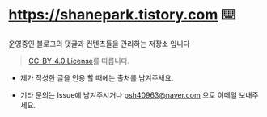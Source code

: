 # https://shanepark.tistory.com ⌨️

운영중인 블로그의 댓글과 컨텐츠들을 관리하는 저장소 입니다  
> <a href="https://github.com/Shane-Park/markdownBlog/blob/master/LICENSE">CC-BY-4.0 License</a>를 따릅니다.  
- 제가 작성한 글을 인용 할 때에는 출처를 남겨주세요.

- 기타 문의는 Issue에 남겨주시거나 psh40963@naver.com 으로 이메일 보내주세요.
